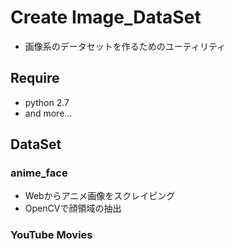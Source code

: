 # Create Image_DataSet

* 画像系のデータセットを作るためのユーティリティ

## Require

* python 2.7
* and more...


## DataSet

### anime_face

* Webからアニメ画像をスクレイピング
* OpenCVで顔領域の抽出

### YouTube Movies

